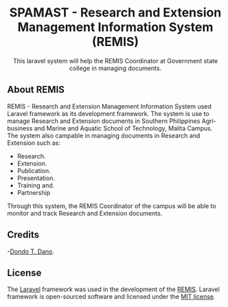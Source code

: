 <h1 align="center">SPAMAST - Research and Extension Management Information 
System (REMIS)</h1>
<p align="center">This laravel system will help the REMIS Coordinator at Government state college in managing documents.</p>

## About REMIS

REMIS - Research and Extension Management Information System used Laravel framework as its development framework. The system is use to manage Research and Extension documents 
in Southern Philippines Agri-business and Marine and Aquatic School of Technology, Malita Campus.
The system also campable in managing documents in Research and Extension such as:

- Research.
- Extension.
- Publication.
- Presentation.
- Training and.
- Partnership

Through this system, the REMIS Coordinator of the campus will be able to monitor and track 
Research and Extension documents.


## Credits
-[Dondo T. Dano](https://github.com/dondodano).


## License
The [Laravel](https://laravel.com) framework was used in the development of the 
[REMIS](https://www.remis.dpanel.site). Laravel framework is open-sourced software and licensed under the [MIT license](https://opensource.org/licenses/MIT).

